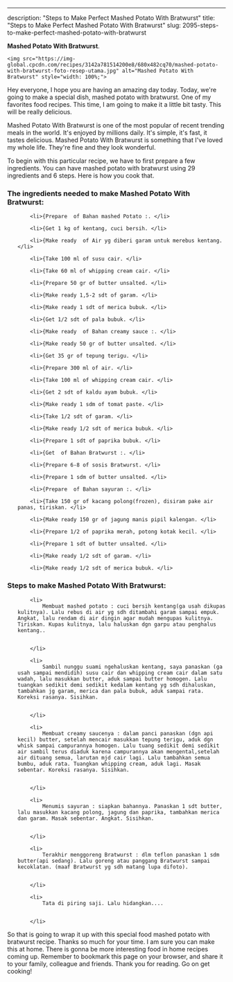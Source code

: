 ---
description: "Steps to Make Perfect Mashed Potato With Bratwurst"
title: "Steps to Make Perfect Mashed Potato With Bratwurst"
slug: 2095-steps-to-make-perfect-mashed-potato-with-bratwurst

<p>
	<strong>Mashed Potato With Bratwurst</strong>. 
	
</p>
<p>
	
	<img src="https://img-global.cpcdn.com/recipes/3142a781514200e8/680x482cq70/mashed-potato-with-bratwurst-foto-resep-utama.jpg" alt="Mashed Potato With Bratwurst" style="width: 100%;">
	
	
</p>
<p>
	Hey everyone, I hope you are having an amazing day today. Today, we're going to make a special dish, mashed potato with bratwurst. One of my favorites food recipes. This time, I am going to make it a little bit tasty. This will be really delicious.
</p>
	
<p>
	
</p>
<p>
	Mashed Potato With Bratwurst is one of the most popular of recent trending meals in the world. It's enjoyed by millions daily. It's simple, it's fast, it tastes delicious. Mashed Potato With Bratwurst is something that I've loved my whole life. They're fine and they look wonderful.
</p>

<p>
To begin with this particular recipe, we have to first prepare a few ingredients. You can have mashed potato with bratwurst using 29 ingredients and 6 steps. Here is how you cook that.
</p>

<h3>The ingredients needed to make Mashed Potato With Bratwurst:</h3>

<ol>
	
		<li>{Prepare  of Bahan mashed Potato :. </li>
	
		<li>{Get 1 kg of kentang, cuci bersih. </li>
	
		<li>{Make ready  of Air yg diberi garam untuk merebus kentang. </li>
	
		<li>{Take 100 ml of susu cair. </li>
	
		<li>{Take 60 ml of whipping cream cair. </li>
	
		<li>{Prepare 50 gr of butter unsalted. </li>
	
		<li>{Make ready 1,5-2 sdt of garam. </li>
	
		<li>{Make ready 1 sdt of merica bubuk. </li>
	
		<li>{Get 1/2 sdt of pala bubuk. </li>
	
		<li>{Make ready  of Bahan creamy sauce :. </li>
	
		<li>{Make ready 50 gr of butter unsalted. </li>
	
		<li>{Get 35 gr of tepung terigu. </li>
	
		<li>{Prepare 300 ml of air. </li>
	
		<li>{Take 100 ml of whipping cream cair. </li>
	
		<li>{Get 2 sdt of kaldu ayam bubuk. </li>
	
		<li>{Make ready 1 sdm of tomat paste. </li>
	
		<li>{Take 1/2 sdt of garam. </li>
	
		<li>{Make ready 1/2 sdt of merica bubuk. </li>
	
		<li>{Prepare 1 sdt of paprika bubuk. </li>
	
		<li>{Get  of Bahan Bratwurst :. </li>
	
		<li>{Prepare 6-8 of sosis Bratwurst. </li>
	
		<li>{Prepare 1 sdm of butter unsalted. </li>
	
		<li>{Prepare  of Bahan sayuran :. </li>
	
		<li>{Take 150 gr of kacang polong(frozen), disiram pake air panas, tiriskan. </li>
	
		<li>{Make ready 150 gr of jagung manis pipil kalengan. </li>
	
		<li>{Prepare 1/2 of paprika merah, potong kotak kecil. </li>
	
		<li>{Prepare 1 sdt of butter unsalted. </li>
	
		<li>{Make ready 1/2 sdt of garam. </li>
	
		<li>{Make ready 1/2 sdt of merica bubuk. </li>
	
</ol>
<p>
	
</p>

<h3>Steps to make Mashed Potato With Bratwurst:</h3>

<ol>
	
		<li>
			Membuat mashed potato : cuci bersih kentang(ga usah dikupas kulitnya). Lalu rebus di air yg sdh ditambahi garam sampai empuk. Angkat, lalu rendam di air dingin agar mudah mengupas kulitnya. Tiriskan. Kupas kulitnya, lalu haluskan dgn garpu atau penghalus kentang..
			
			
		</li>
	
		<li>
			Sambil nunggu suami ngehaluskan kentang, saya panaskan (ga usah sampai mendidih) susu cair dan whipping cream cair dalam satu wadah, lalu masukkan butter, aduk sampai butter homogen. Lalu tuangkan sedikit demi sedikit kedalam kentang yg sdh dihaluskan, tambahkan jg garam, merica dan pala bubuk, aduk sampai rata. Koreksi rasanya. Sisihkan.
			
			
		</li>
	
		<li>
			Membuat creamy saucenya : dalam panci panaskan (dgn api kecil) butter, setelah mencair masukkan tepung terigu, aduk dgn whisk sampai campurannya homogen. Lalu tuang sedikit demi sedikit air sambil terus diaduk karena campurannya akan mengental,setelah air dituang semua, larutan mjd cair lagi. Lalu tambahkan semua bumbu, aduk rata. Tuangkan whipping cream, aduk lagi. Masak sebentar. Koreksi rasanya. Sisihkan.
			
			
		</li>
	
		<li>
			Menumis sayuran : siapkan bahannya. Panaskan 1 sdt butter, lalu masukkan kacang polong, jagung dan paprika, tambahkan merica dan garam. Masak sebentar. Angkat. Sisihkan.
			
			
		</li>
	
		<li>
			Terakhir menggoreng Bratwurst : dlm teflon panaskan 1 sdm butter(api sedang). Lalu goreng atau panggang Bratwurst sampai kecoklatan. (maaf Bratwurst yg sdh matang lupa difoto).
			
			
		</li>
	
		<li>
			Tata di piring saji. Lalu hidangkan....
			
			
		</li>
	
</ol>

<p>
	
</p>

<p>
	So that is going to wrap it up with this special food mashed potato with bratwurst recipe. Thanks so much for your time. I am sure you can make this at home. There is gonna be more interesting food in home recipes coming up. Remember to bookmark this page on your browser, and share it to your family, colleague and friends. Thank you for reading. Go on get cooking!
</p>
